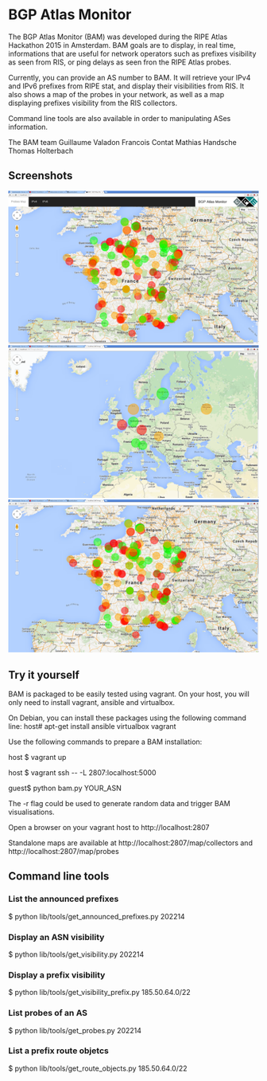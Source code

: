 # BGP Atlas Monitor

The BGP Atlas Monitor (BAM) was developed during the RIPE Atlas Hackathon 2015
in Amsterdam. BAM goals are to display, in real time, informations that are
useful for network operators such as prefixes visibility as seen from RIS, or
ping delays as seen fron the RIPE Atlas probes.

Currently, you can provide an AS number to BAM. It will retrieve your IPv4 and
IPv6 prefixes from RIPE stat, and display their visibilities from RIS. It also
shows a map of the probes in your network, as well as a map displaying prefixes
visibility from the RIS collectors.

Command line tools are also available in order to manipulating ASes information.

The BAM team
  Guillaume Valadon
  Francois Contat
  Mathias Handsche
  Thomas Holterbach


## Screenshots

![BAM index page](https://raw.githubusercontent.com/guedou/bam/master/data/screenshots/bam_index.png)
![BAM collectors map](https://raw.githubusercontent.com/guedou/bam/master/data/screenshots/bam_maps_collectors.png)
![BAM probes map](https://raw.githubusercontent.com/guedou/bam/master/data/screenshots/bam_maps_probes.png)


## Try it yourself 

BAM is packaged to be easily tested using vagrant. On your host, you will only
need to install vagrant, ansible and virtualbox.

On Debian, you can install these packages using the following command line:
host# apt-get install ansible virtualbox vagrant

Use the following commands to prepare a BAM installation:

host $ vagrant up

host $ vagrant ssh -- -L 2807:localhost:5000

guest$ python bam.py YOUR_ASN

The -r flag could be used to generate random data and trigger BAM
visualisations.

Open a browser on your vagrant host to http://localhost:2807

Standalone maps are available at http://localhost:2807/map/collectors and
http://localhost:2807/map/probes

## Command line tools

### List the announced prefixes
$ python lib/tools/get_announced_prefixes.py 202214

### Display an ASN visibility
$ python lib/tools/get_visibility.py 202214

### Display a prefix visibility
$ python lib/tools/get_visibility_prefix.py 185.50.64.0/22

### List probes of an AS
$ python lib/tools/get_probes.py 202214

### List a prefix route objetcs
$ python lib/tools/get_route_objects.py 185.50.64.0/22
